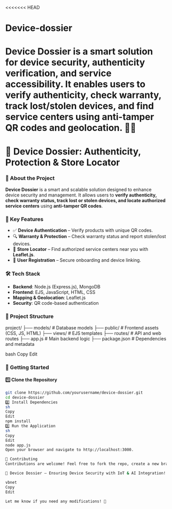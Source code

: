 <<<<<<< HEAD
# Device-dossier
Device Dossier is a smart solution for device security, authenticity verification, and service accessibility. It enables users to verify authenticity, check warranty, track lost/stolen devices, and find service centers using anti-tamper QR codes and geolocation. 🚀🔐
=======
# 🚀 Device Dossier: Authenticity, Protection & Store Locator

### 📌 About the Project
**Device Dossier** is a smart and scalable solution designed to enhance device security and management. It allows users to **verify authenticity, check warranty status, track lost or stolen devices, and locate authorized service centers** using **anti-tamper QR codes**.

### 🔑 Key Features
- ✅ **Device Authentication** – Verify products with unique QR codes.
- 🔍 **Warranty & Protection** – Check warranty status and report stolen/lost devices.
- 📍 **Store Locator** – Find authorized service centers near you with **Leaflet.js**.
- 🔐 **User Registration** – Secure onboarding and device linking.

### 🛠️ Tech Stack
- **Backend**: Node.js (Express.js), MongoDB
- **Frontend**: EJS, JavaScript, HTML, CSS
- **Mapping & Geolocation**: Leaflet.js
- **Security**: QR code-based authentication

### 📂 Project Structure
project/ ├── models/ # Database models ├── public/ # Frontend assets (CSS, JS, HTML) ├── views/ # EJS templates ├── routes/ # API and web routes ├── app.js # Main backend logic ├── package.json # Dependencies and metadata

bash
Copy
Edit

### 🚀 Getting Started
#### 1️⃣ Clone the Repository  
```sh
git clone https://github.com/yourusername/device-dossier.git
cd device-dossier
2️⃣ Install Dependencies
sh
Copy
Edit
npm install
3️⃣ Run the Application
sh
Copy
Edit
node app.js
Open your browser and navigate to http://localhost:3000.

🤝 Contributing
Contributions are welcome! Feel free to fork the repo, create a new branch, and submit a Pull Request.

🚀 Device Dossier – Ensuring Device Security with IoT & AI Integration! 🔐📍

vbnet
Copy
Edit

Let me know if you need any modifications! 🚀

